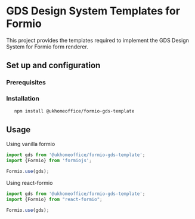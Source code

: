 # GDS Design System Templates for Formio

This project provides the templates required to implement the GDS Design System for Formio form renderer. 


## Set up and configuration

### Prerequisites


### Installation
```bash
   npm install @ukhomeoffice/formio-gds-template
```


## Usage

Using vanilla formio
```javascript
import gds from '@ukhomeoffice/formio-gds-template';
import {Formio} from 'formiojs';

Formio.use(gds);
```

Using react-formio

```javascript
import gds from '@ukhomeoffice/formio-gds-template';
import {Formio} from "react-formio";

Formio.use(gds);
```
